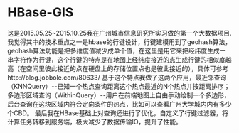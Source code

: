 # HBase-GIS
这是2015.05.25~2015.10.25我在广州城市信息研究所实习做的第一个大数据项目.我觉得其中的技术重点之一是hbase的行键设计，行键建模用到了geohash算法，geohash算法功能是把多维度值减少成单个值，在这里是用它来把经纬度生成一串字符作为行键，这个行键的特点是在地图上经纬度接近的点生成行键的相似度越高（在空间里彼此接近的点在硬盘上的存储位置点也是彼此接近的），具体可参考http://blog.jobbole.com/80633/
基于这个特点我做了这两个应用，最近邻查询（KNNQuery）--已知一个热点查询距离这个热点最近的N个热点并按距离排序；多边形区域查询（WithinQuery）--用户在前端地图上自由手动绘制一个多边形，后台查询在这块区域内符合定向条件的热点，比如可以查看广州大学城内内有多少个CBD。
最后我在HBase基础上对查询还进行了优化，自定义了行键过滤器，将计算任务转移到服务端，极大减少了数据传输IO，提升了性能。
